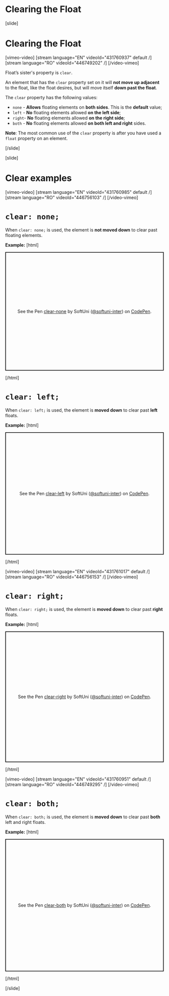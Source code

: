 # Clearing the Float

[slide]

# Clearing the Float

[vimeo-video]
[stream language="EN" videoId="431760937" default /]
[stream language="RO" videoId="446749202" /]
[/video-vimeo]

Float’s sister's property is `clear`.

An element that has the `clear` property set on it will **not move up adjacent** to the float, like the float desires, but will move itself **down past the float**.

The `clear` property has the following values:

* `none` - **Allows** floating elements on **both sides**. This is the **default** value;
* `left` - **No** floating elements allowed **on the left side**;
* `right`- **No** floating elements allowed **on the right side**;
* `both` - **No** floating elements allowed **on both left and right** sides.

**Note**: The most common use of the `clear` property is after you have used a `float` property on an element.

[/slide]

[slide]
# Clear examples

[vimeo-video]
[stream language="EN" videoId="431760985" default /]
[stream language="RO" videoId="446756103" /]
[/video-vimeo]

# `clear: none;`

When `clear: none;` is used, the element is **not moved down** to clear past floating elements.

**Example:**
[html]
<p class="codepen" data-height="377" data-theme-id="39135" data-default-tab="result" data-user="softuni-inter" data-slug-hash="YzyRpoj" style="height: 377px; box-sizing: border-box; display: flex; align-items: center; justify-content: center; border: 2px solid; margin: 1em 0; padding: 1em;" data-pen-title="clear-none">
  <span>See the Pen <a href="https://codepen.io/softuni-inter/pen/YzyRpoj">
  clear-none</a> by SoftUni (<a href="https://codepen.io/softuni-inter">@softuni-inter</a>)
  on <a href="https://codepen.io">CodePen</a>.</span>
</p>
<script async src="https://static.codepen.io/assets/embed/ei.js"></script>

[/html]

# `clear: left;`

When `clear: left;` is used, the element is **moved down** to clear past **left** floats.

**Example:**
[html]
<p class="codepen" data-height="389" data-theme-id="39135" data-default-tab="result" data-user="softuni-inter" data-slug-hash="XWmyNvM" style="height: 389px; box-sizing: border-box; display: flex; align-items: center; justify-content: center; border: 2px solid; margin: 1em 0; padding: 1em;" data-pen-title="clear-left">
  <span>See the Pen <a href="https://codepen.io/softuni-inter/pen/XWmyNvM">
  clear-left</a> by SoftUni (<a href="https://codepen.io/softuni-inter">@softuni-inter</a>)
  on <a href="https://codepen.io">CodePen</a>.</span>
</p>
<script async src="https://static.codepen.io/assets/embed/ei.js"></script>

[/html]

[vimeo-video]
[stream language="EN" videoId="431761017" default /]
[stream language="RO" videoId="446756153" /]
[/video-vimeo]

# `clear: right;`

When `clear: right;` is used, the element is **moved down** to clear past **right** floats.

**Example:**
[html]
<p class="codepen" data-height="416" data-theme-id="39135" data-default-tab="result" data-user="softuni-inter" data-slug-hash="GRpwrgz" style="height: 416px; box-sizing: border-box; display: flex; align-items: center; justify-content: center; border: 2px solid; margin: 1em 0; padding: 1em;" data-pen-title="clear-right">
  <span>See the Pen <a href="https://codepen.io/softuni-inter/pen/GRpwrgz">
  clear-right</a> by SoftUni (<a href="https://codepen.io/softuni-inter">@softuni-inter</a>)
  on <a href="https://codepen.io">CodePen</a>.</span>
</p>
<script async src="https://static.codepen.io/assets/embed/ei.js"></script>

[/html]

[vimeo-video]
[stream language="EN" videoId="431760951" default /]
[stream language="RO" videoId="446749295" /]
[/video-vimeo]

# `clear: both;`

When `clear: both;` is used, the element is **moved down** to clear past **both** left and right floats.

**Example:**
[html]
<p class="codepen" data-height="421" data-theme-id="39135" data-default-tab="result" data-user="softuni-inter" data-slug-hash="mdeQRJv" style="height: 421px; box-sizing: border-box; display: flex; align-items: center; justify-content: center; border: 2px solid; margin: 1em 0; padding: 1em;" data-pen-title="clear-both">
  <span>See the Pen <a href="https://codepen.io/softuni-inter/pen/mdeQRJv">
  clear-both</a> by SoftUni (<a href="https://codepen.io/softuni-inter">@softuni-inter</a>)
  on <a href="https://codepen.io">CodePen</a>.</span>
</p>
<script async src="https://static.codepen.io/assets/embed/ei.js"></script>

[/html]

[/slide]